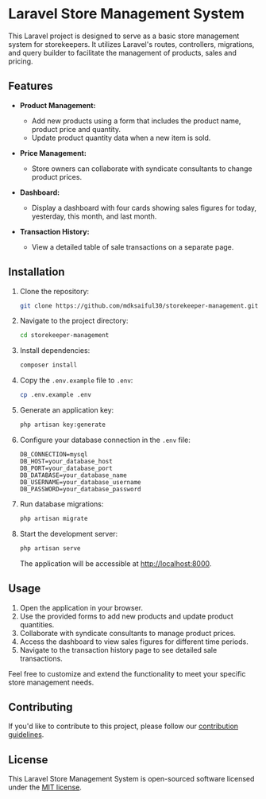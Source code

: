 # Laravel Store Management System

This Laravel project is designed to serve as a basic store management system for storekeepers. It utilizes Laravel's routes, controllers, migrations, and query builder to facilitate the management of products, sales and pricing.

## Features

- **Product Management:**
  - Add new products using a form that includes the product name, product price and quantity.
  - Update product quantity data when a new item is sold.

- **Price Management:**
  - Store owners can collaborate with syndicate consultants to change product prices.

- **Dashboard:**
  - Display a dashboard with four cards showing sales figures for today, yesterday, this month, and last month.

- **Transaction History:**
  - View a detailed table of sale transactions on a separate page.

## Installation

1. Clone the repository:

   ```bash
   git clone https://github.com/mdksaiful30/storekeeper-management.git
   ```

2. Navigate to the project directory:

   ```bash
   cd storekeeper-management
   ```

3. Install dependencies:

   ```bash
   composer install
   ```

4. Copy the `.env.example` file to `.env`:

   ```bash
   cp .env.example .env
   ```

5. Generate an application key:

   ```bash
   php artisan key:generate
   ```

6. Configure your database connection in the `.env` file:

   ```env
   DB_CONNECTION=mysql
   DB_HOST=your_database_host
   DB_PORT=your_database_port
   DB_DATABASE=your_database_name
   DB_USERNAME=your_database_username
   DB_PASSWORD=your_database_password
   ```

7. Run database migrations:

   ```bash
   php artisan migrate
   ```

8. Start the development server:

   ```bash
   php artisan serve
   ```

   The application will be accessible at [http://localhost:8000](http://localhost:8000).

## Usage

1. Open the application in your browser.
2. Use the provided forms to add new products and update product quantities.
3. Collaborate with syndicate consultants to manage product prices.
4. Access the dashboard to view sales figures for different time periods.
5. Navigate to the transaction history page to see detailed sale transactions.

Feel free to customize and extend the functionality to meet your specific store management needs.

## Contributing

If you'd like to contribute to this project, please follow our [contribution guidelines](CONTRIBUTING.md).

## License

This Laravel Store Management System is open-sourced software licensed under the [MIT license](LICENSE).
